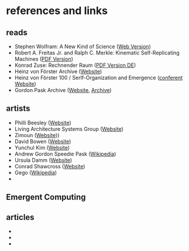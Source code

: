 # references and links

## reads
- Stephen Wolfram: A New Kind of Science ([Web Version](https://www.wolframscience.com/nks/))
- Robert A. Freitas Jr. and Ralph C. Merkle: Kinematic Self-Replicating Machines ([PDF Version](https://silo.pub/kinematic-self-replicating-machines.html))
- Konrad Zuse: Rechnender Raum ([PDF Version DE](http://webmail.inb.uni-luebeck.de/~claussen/sysbio2012/zuse_76scan.pdf))
- Heinz von Förster Archive ([Website](https://hvfoerster.univie.ac.at/index.html))
- Heinz von Förster 100 / Serlf-Organization and Emergence ([conferent Website](https://hvfoerster.univie.ac.at/congress/SelfOrganization.html))
- Gordon Pask Archive ([Website](https://www.pangaro.com/pask-pdfs.html), [Archive](https://www.pangaro.com/Pask-Archive/Pask-Archive.html))

## artists
- Philli Beesley ([Website](https://www.philipbeesleystudioinc.com/))
- Living Architecture Systems Group ([Website](https://livingarchitecturesystems.com/))
- Zimoun ([Website](https://www.zimoun.net/)))
- David Bowen ([Website](https://www.dwbowen.com/))
- Yunchul Kim ([Website](https://yunchulkim.net/))
- Andrew Gordon Speedie Pask ([Wikipedia](https://en.wikipedia.org/wiki/Gordon_Pask))
- Ursula Damm ([Website](https://ursuladamm.de/))
- Conrad Shawcross ([Website](https://conradshawcross.com/))
- Gego ([Wikipedia](https://en.wikipedia.org/wiki/Gego))
- 

## Emergent Computing


## articles
-
-
-
